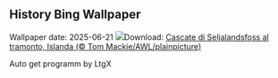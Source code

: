 ## History Bing Wallpaper
Wallpaper date: 2025-06-21
![](https://www.bing.com/th?id=OHR.IcelandSolstice_IT-IT6375034077_UHD.jpg&w=1000)Download: [Cascate di Seljalandsfoss al tramonto, Islanda (© Tom Mackie/AWL/plainpicture)](https://www.bing.com/th?id=OHR.IcelandSolstice_IT-IT6375034077_UHD.jpg)

Auto get programm by LtgX
